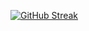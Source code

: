 [![GitHub Streak](https://streak-stats.demolab.com?user=zacgra&theme=dark)](https://git.io/streak-stats)
